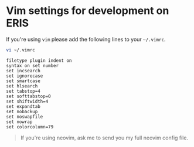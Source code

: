 # Vim settings for development on ERIS

If you're using `vim` please add the following lines to your `~/.vimrc`.

```sh
vi ~/.vimrc
```

```vimrc
filetype plugin indent on
syntax on set number
set incsearch
set ignorecase
set smartcase
set hlsearch
set tabstop=4
set softtabstop=0
set shiftwidth=4
set expandtab
set nobackup
set noswapfile
set nowrap
set colorcolumn=79
```


> If you're using neovim, ask me to send you my full neovim config file.

